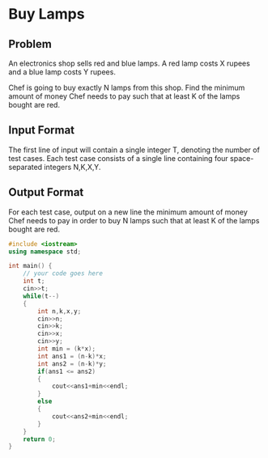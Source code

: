 # Buy Lamps
## Problem
An electronics shop sells red and blue lamps. A red lamp costs X rupees and a blue lamp costs Y rupees.

Chef is going to buy exactly N lamps from this shop. Find the minimum amount of money Chef needs to pay such that at least K of the lamps bought are red.

## Input Format
The first line of input will contain a single integer T, denoting the number of test cases.
Each test case consists of a single line containing four space-separated integers N,K,X,Y.
## Output Format
For each test case, output on a new line the minimum amount of money Chef needs to pay in order to buy N lamps such that at least K of the lamps bought are red.

```cpp
#include <iostream>
using namespace std;

int main() {
	// your code goes here
	int t;
	cin>>t;
	while(t--)
	{
	    int n,k,x,y;
	    cin>>n;
	    cin>>k;
	    cin>>x;
	    cin>>y;
	    int min = (k*x);
	    int ans1 = (n-k)*x;
	    int ans2 = (n-k)*y;
	    if(ans1 <= ans2)
	    {
	        cout<<ans1+min<<endl;
	    }
	    else
	    {
	        cout<<ans2+min<<endl;
	    }
	}
	return 0;
}
```